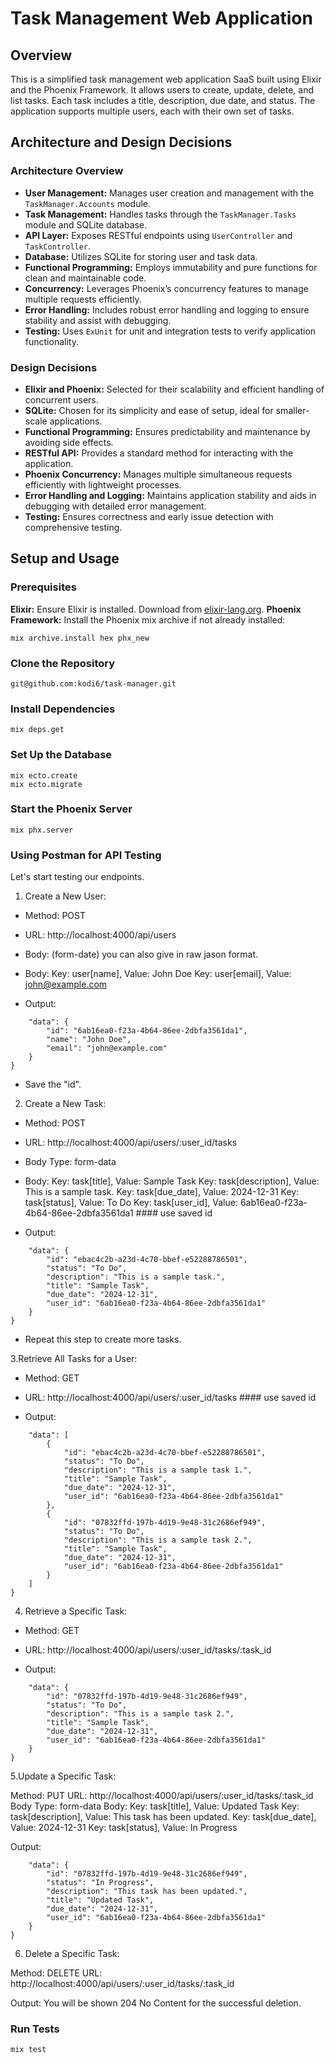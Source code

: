 
# Task Management Web Application

## Overview

This is a simplified task management web application SaaS built using Elixir and the Phoenix Framework. It allows users to create, update, delete, and list tasks. Each task includes a title, description, due date, and status. The application supports multiple users, each with their own set of tasks.

## Architecture and Design Decisions

### Architecture Overview

- **User Management:** Manages user creation and management with the `TaskManager.Accounts` module.
- **Task Management:** Handles tasks through the `TaskManager.Tasks` module and SQLite database.
- **API Layer:** Exposes RESTful endpoints using `UserController` and `TaskController`.
- **Database:** Utilizes SQLite for storing user and task data.
- **Functional Programming:** Employs immutability and pure functions for clean and maintainable code.
- **Concurrency:** Leverages Phoenix’s concurrency features to manage multiple requests efficiently.
- **Error Handling:** Includes robust error handling and logging to ensure stability and assist with debugging.
- **Testing:** Uses `ExUnit` for unit and integration tests to verify application functionality.

### Design Decisions

- **Elixir and Phoenix:** Selected for their scalability and efficient handling of concurrent users.
- **SQLite:** Chosen for its simplicity and ease of setup, ideal for smaller-scale applications.
- **Functional Programming:** Ensures predictability and maintenance by avoiding side effects.
- **RESTful API:** Provides a standard method for interacting with the application.
- **Phoenix Concurrency:** Manages multiple simultaneous requests efficiently with lightweight processes.
- **Error Handling and Logging:** Maintains application stability and aids in debugging with detailed error management.
- **Testing:** Ensures correctness and early issue detection with comprehensive testing.

## Setup and Usage

### Prerequisites

 **Elixir:** Ensure Elixir is installed. Download from [elixir-lang.org](https://elixir-lang.org/install.html).
**Phoenix Framework:** Install the Phoenix mix archive if not already installed:
  ```
  mix archive.install hex phx_new
```
### Clone the Repository

```
git@github.com:kodi6/task-manager.git
```

### Install Dependencies

```
mix deps.get
```
### Set Up the Database

```
mix ecto.create
mix ecto.migrate

```
### Start the Phoenix Server

```
mix phx.server
```
### Using Postman for API Testing

Let's start testing our endpoints.
1. Create a New User:

- Method: POST
- URL: http://localhost:4000/api/users                          
- Body: (form-date) you can also give in raw jason format.
- Body:
Key: user[name], Value: John Doe
Key: user[email], Value: john@example.com

- Output:
```{
    "data": {
        "id": "6ab16ea0-f23a-4b64-86ee-2dbfa3561da1",
        "name": "John Doe",
        "email": "john@example.com"
    }
}
```
- Save the "id".

2. Create a New Task:

- Method: POST
- URL: http://localhost:4000/api/users/:user_id/tasks
- Body Type: form-data
- Body:
Key: task[title], Value: Sample Task
Key: task[description], Value: This is a sample task.
Key: task[due_date], Value: 2024-12-31
Key: task[status], Value: To Do
Key: task[user_id], Value: 6ab16ea0-f23a-4b64-86ee-2dbfa3561da1 #### use saved id

- Output:
```{
    "data": {
        "id": "ebac4c2b-a23d-4c70-bbef-e52288786501",
        "status": "To Do",
        "description": "This is a sample task.",
        "title": "Sample Task",
        "due_date": "2024-12-31",
        "user_id": "6ab16ea0-f23a-4b64-86ee-2dbfa3561da1"
    }
}
```
- Repeat this step to create more tasks.

3.Retrieve All Tasks for a User:

- Method: GET
- URL: http://localhost:4000/api/users/:user_id/tasks #### use saved id

- Output:
```{
    "data": [
        {
            "id": "ebac4c2b-a23d-4c70-bbef-e52288786501",
            "status": "To Do",
            "description": "This is a sample task 1.",
            "title": "Sample Task",
            "due_date": "2024-12-31",
            "user_id": "6ab16ea0-f23a-4b64-86ee-2dbfa3561da1"
        },
        {
            "id": "07832ffd-197b-4d19-9e48-31c2686ef949",
            "status": "To Do",
            "description": "This is a sample task 2.",
            "title": "Sample Task",
            "due_date": "2024-12-31",
            "user_id": "6ab16ea0-f23a-4b64-86ee-2dbfa3561da1"
        }
    ]
}
```
4. Retrieve a Specific Task:

- Method: GET
- URL: http://localhost:4000/api/users/:user_id/tasks/:task_id

- Output:
```{
    "data": {
        "id": "07832ffd-197b-4d19-9e48-31c2686ef949",
        "status": "To Do",
        "description": "This is a sample task 2.",
        "title": "Sample Task",
        "due_date": "2024-12-31",
        "user_id": "6ab16ea0-f23a-4b64-86ee-2dbfa3561da1"
    }
}
```

5.Update a Specific Task:

Method: PUT
URL: http://localhost:4000/api/users/:user_id/tasks/:task_id
Body Type: form-data
Body:
Key: task[title], Value: Updated Task
Key: task[description], Value: This task has been updated.
Key: task[due_date], Value: 2024-12-31
Key: task[status], Value: In Progress

Output:
```{
    "data": {
        "id": "07832ffd-197b-4d19-9e48-31c2686ef949",
        "status": "In Progress",
        "description": "This task has been updated.",
        "title": "Updated Task",
        "due_date": "2024-12-31",
        "user_id": "6ab16ea0-f23a-4b64-86ee-2dbfa3561da1"
    }
}
```
6. Delete a Specific Task:

Method: DELETE
URL: http://localhost:4000/api/users/:user_id/tasks/:task_id

Output:
 You will be shown 204 No Content for the successful deletion.

### Run Tests

```
mix test
```



